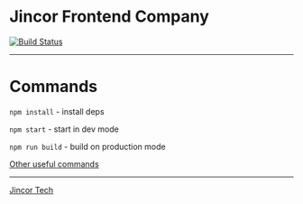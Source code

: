 # Jincor Frontend Company

[![Build Status](https://travis-ci.com/JincorTech/frontend-company.svg?token=zhVTspsPSE9j1Tuwzqe2&branch=develop)](https://travis-ci.com/JincorTech/frontend-company)

----------------------------

# Commands

`npm install` - install deps

`npm start` - start in dev mode

`npm run build` - build on production mode

[Other useful commands](https://github.com/JincorTech/frontend-laughing-robot/blob/develop/package.json)

---------------------------

[Jincor Tech](https://github.com/JincorTech)
